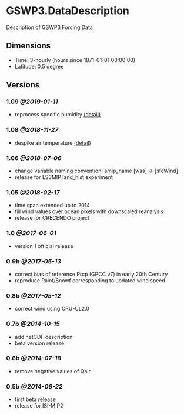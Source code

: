 # GSWP3.DataDescription
Description of GSWP3 Forcing Data

## Dimensions
+ Time: 3-hourly (hours since 1871-01-01 00:00:00)
+ Latitude: 0.5 degree 


## Versions

### 1.09 _@2019-01-11_
+ reprocess specific humidity [(detail)](reprocess.Qair.md)

### 1.08 _@2018-11-27_
+ despike air temperature [(detail)](despike.Tair.md)

### 1.06 _@2018-07-06_
+ change variable naming convention: amip_name [wss] -> [sfcWind]
+ release for LS3MIP land_hist experiment

### 1.05 _@2018-02-17_
+ time span extended up to 2014
+ fill wind values over ocean pixels with downscaled reanalysis
+ release for CRECENDO project

### 1.0 _@2017-06-01_
+ version 1 official release

### 0.9b _@2017-05-13_
+ correct bias of reference Prcp (GPCC v7) in early 20th Century
+ reproduce Rainf/Snowf corresponding to updated wind speed

### 0.8b _@2017-05-12_
+ correct wind using CRU-CL2.0

### 0.7b _@2014-10-15_
+ add netCDF description
+ beta version release

### 0.6b _@2014-07-18_
+ remove negative values of Qair

### 0.5b _@2014-06-22_ 
+ first beta release 
+ release for ISI-MIP2
